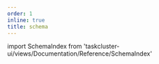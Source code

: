 ```yaml
---
order: 1
inline: true
title: schema
---
```


import SchemaIndex from 'taskcluster-ui/views/Documentation/Reference/SchemaIndex'

<SchemaIndex />

